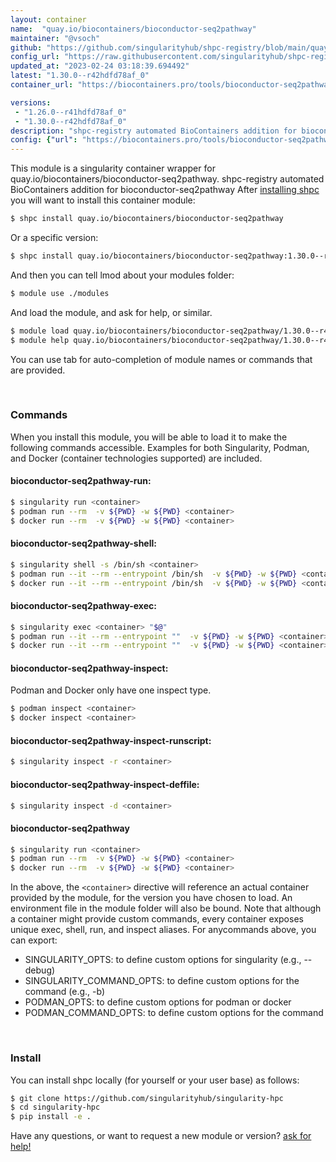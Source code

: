 ```yaml
---
layout: container
name:  "quay.io/biocontainers/bioconductor-seq2pathway"
maintainer: "@vsoch"
github: "https://github.com/singularityhub/shpc-registry/blob/main/quay.io/biocontainers/bioconductor-seq2pathway/container.yaml"
config_url: "https://raw.githubusercontent.com/singularityhub/shpc-registry/main/quay.io/biocontainers/bioconductor-seq2pathway/container.yaml"
updated_at: "2023-02-24 03:18:39.694492"
latest: "1.30.0--r42hdfd78af_0"
container_url: "https://biocontainers.pro/tools/bioconductor-seq2pathway"

versions:
 - "1.26.0--r41hdfd78af_0"
 - "1.30.0--r42hdfd78af_0"
description: "shpc-registry automated BioContainers addition for bioconductor-seq2pathway"
config: {"url": "https://biocontainers.pro/tools/bioconductor-seq2pathway", "maintainer": "@vsoch", "description": "shpc-registry automated BioContainers addition for bioconductor-seq2pathway", "latest": {"1.30.0--r42hdfd78af_0": "sha256:ad453ec39c7ee36830c9328b324c55b529c150ac1c5dd3b4d98a0939341a9b09"}, "tags": {"1.26.0--r41hdfd78af_0": "sha256:c46890d76557e0713eb69e69c60bcf0920ca283e80e8bd0c3b45553af3e950b0", "1.30.0--r42hdfd78af_0": "sha256:ad453ec39c7ee36830c9328b324c55b529c150ac1c5dd3b4d98a0939341a9b09"}, "docker": "quay.io/biocontainers/bioconductor-seq2pathway"}
---
```


This module is a singularity container wrapper for quay.io/biocontainers/bioconductor-seq2pathway.
shpc-registry automated BioContainers addition for bioconductor-seq2pathway
After [installing shpc](#install) you will want to install this container module:


```bash
$ shpc install quay.io/biocontainers/bioconductor-seq2pathway
```

Or a specific version:

```bash
$ shpc install quay.io/biocontainers/bioconductor-seq2pathway:1.30.0--r42hdfd78af_0
```

And then you can tell lmod about your modules folder:

```bash
$ module use ./modules
```

And load the module, and ask for help, or similar.

```bash
$ module load quay.io/biocontainers/bioconductor-seq2pathway/1.30.0--r42hdfd78af_0
$ module help quay.io/biocontainers/bioconductor-seq2pathway/1.30.0--r42hdfd78af_0
```

You can use tab for auto-completion of module names or commands that are provided.

<br>

### Commands

When you install this module, you will be able to load it to make the following commands accessible.
Examples for both Singularity, Podman, and Docker (container technologies supported) are included.

#### bioconductor-seq2pathway-run:

```bash
$ singularity run <container>
$ podman run --rm  -v ${PWD} -w ${PWD} <container>
$ docker run --rm  -v ${PWD} -w ${PWD} <container>
```

#### bioconductor-seq2pathway-shell:

```bash
$ singularity shell -s /bin/sh <container>
$ podman run --it --rm --entrypoint /bin/sh  -v ${PWD} -w ${PWD} <container>
$ docker run --it --rm --entrypoint /bin/sh  -v ${PWD} -w ${PWD} <container>
```

#### bioconductor-seq2pathway-exec:

```bash
$ singularity exec <container> "$@"
$ podman run --it --rm --entrypoint ""  -v ${PWD} -w ${PWD} <container> "$@"
$ docker run --it --rm --entrypoint ""  -v ${PWD} -w ${PWD} <container> "$@"
```

#### bioconductor-seq2pathway-inspect:

Podman and Docker only have one inspect type.

```bash
$ podman inspect <container>
$ docker inspect <container>
```

#### bioconductor-seq2pathway-inspect-runscript:

```bash
$ singularity inspect -r <container>
```

#### bioconductor-seq2pathway-inspect-deffile:

```bash
$ singularity inspect -d <container>
```



#### bioconductor-seq2pathway

```bash
$ singularity run <container>
$ podman run --rm  -v ${PWD} -w ${PWD} <container>
$ docker run --rm  -v ${PWD} -w ${PWD} <container>
```


In the above, the `<container>` directive will reference an actual container provided
by the module, for the version you have chosen to load. An environment file in the
module folder will also be bound. Note that although a container
might provide custom commands, every container exposes unique exec, shell, run, and
inspect aliases. For anycommands above, you can export:

 - SINGULARITY_OPTS: to define custom options for singularity (e.g., --debug)
 - SINGULARITY_COMMAND_OPTS: to define custom options for the command (e.g., -b)
 - PODMAN_OPTS: to define custom options for podman or docker
 - PODMAN_COMMAND_OPTS: to define custom options for the command

<br>

### Install

You can install shpc locally (for yourself or your user base) as follows:

```bash
$ git clone https://github.com/singularityhub/singularity-hpc
$ cd singularity-hpc
$ pip install -e .
```

Have any questions, or want to request a new module or version? [ask for help!](https://github.com/singularityhub/singularity-hpc/issues)